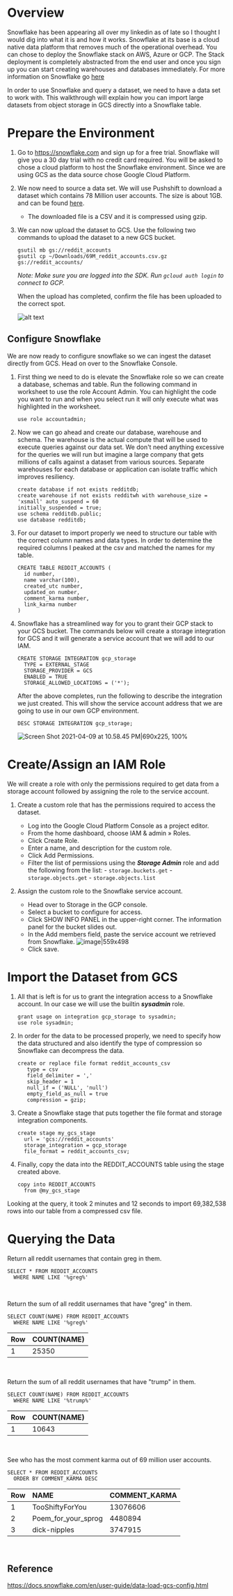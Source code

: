 # Overview

Snowflake has been appearing all over my linkedin as of late so I thought I would dig into what it is and how it works. Snowflake at its base is a cloud native data platform that removes much of the operational overhead. You can chose to deploy the Snowflake stack on AWS, Azure or GCP. The Stack deployment is completely abstracted from the end user and once you sign up you can start creating warehouses and databases immediately. For more information on Snowflake go [here](https://docs.snowflake.com/en/user-guide-intro.html)


In order to use Snowflake and query a dataset, we need to have a data set to work with. This walkthrough will explain how you can import large datasets from object storage in GCS directly into a Snowflake table.

# Prepare the Environment

1. Go to https://snowflake.com and sign up for a free trial. Snowflake will give you a 30 day trial with no credit card required. You will be asked to chose a cloud platform to host the Snowflake environment. Since we are using GCS as the data source chose Google Cloud Platform.

2. We now need to source a data set. We will use Pushshift to download a dataset which contains 78 Million user accounts. The size is about 1GB. and can be found [here](https://files.pushshift.io/reddit/69M_reddit_accounts.csv.gz).

    - The downloaded file is a CSV and it is compressed using gzip.

3. We can now upload the dataset to GCS. Use the following two commands to upload the dataset to a new GCS bucket. 

       gsutil mb gs://reddit_accounts
       gsutil cp ~/Downloads/69M_reddit_accounts.csv.gz gs://reddit_accounts/

      *Note: Make sure you are logged into the SDK. Run ```gcloud auth login``` to connect to GCP.*

      When the upload has completed, confirm the file has been uploaded to the correct spot.
      
      ![alt text](https://community.phronesis.cloud/uploads/default/original/1X/9235e443027b68309b0bc84bc00f1e81fd11b800.png)

## Configure Snowflake

We are now ready to configure snowflake so we can ingest the dataset directly from GCS. Head on over to the Snowflake Console.

1. First thing we need to do is elevate the Snowflake role so we can create a database, schemas and table. Run the following command in worksheet to use the role Account Admin. You can highlight the code you want to run and when you select run it will only execute what was highlighted in the worksheet.
   ```
   use role accountadmin;
   ```

2. Now we can go ahead and create our database, warehouse and schema. The warehouse is the actual compute that will be used to execute queries against our data set. We don't need anything excessive for the queries we will run but imagine a large company that gets millions of calls against a dataset from various sources. Separate warehouses for each database or application can isolate traffic which improves resiliency.
   ```
   create database if not exists redditdb;
   create warehouse if not exists redditwh with warehouse_size = 'xsmall' auto_suspend = 60 
   initially_suspended = true;
   use schema redditdb.public;
   use database redditdb;
   ```

3. For our dataset to import properly we need to structure our table with the correct column names and data types. In order to determine the required columns I peaked at the csv and matched the names for my table.
    ```
    CREATE TABLE REDDIT_ACCOUNTS (
      id number,
      name varchar(100),
      created_utc number,
      updated_on number,
      comment_karma number,
      link_karma number
   )
   ```

4. Snowflake has a streamlined way for you to grant their GCP stack to your GCS bucket. The commands below will create a storage integration for GCS and it will generate a service account that we will add to our IAM.
    ```
   CREATE STORAGE INTEGRATION gcp_storage
      TYPE = EXTERNAL_STAGE
      STORAGE_PROVIDER = GCS
      ENABLED = TRUE
      STORAGE_ALLOWED_LOCATIONS = ('*');
   ```
    After the above completes, run the following to describe the integration we just created. This will 
    show the service account address that we are going to use in our own GCP environment.
    ```
   DESC STORAGE INTEGRATION gcp_storage;
   ```
   ![Screen Shot 2021-04-09 at 10.58.45 PM|690x225, 100%](upload://4qnLiLmJwYTGDQg9IpDUvq3lTxX.png) 

# Create/Assign an IAM Role

We will create a role with only the permissions required to get data from a storage account followed by assigning the role to the service account. 

1. Create a custom role that has the permissions required to access the dataset.

   - Log into the Google Cloud Platform Console as a project editor.
   - From the home dashboard, choose IAM & admin » Roles.
   - Click Create Role.
   - Enter a name, and description for the custom role.
   - Click Add Permissions.
   - Filter the list of permissions using the ***Storage Admin*** role and add the following from the list:
         - `storage.buckets.get`
         - `storage.objects.get`
         - `storage.objects.list`

2. Assign the custom role to the Snowflake service account.

   - Head over to Storage in the GCP console.
   - Select a bucket to configure for access.
   - Click SHOW INFO PANEL in the upper-right corner. The information panel for the bucket slides out.
   - In the Add members field, paste the service account we retrieved from Snowflake.
     ![image|559x498](upload://uMhlvfmb53nu48H9dcdAGbMvzXI.png) 
   - Click save.

# Import the Dataset from GCS

1. All that is left is for us to grant the integration access to a Snowflake account. In our case we will use the builtin ***sysadmin*** role.
   ```
   grant usage on integration gcp_storage to sysadmin;
   use role sysadmin;
   ```

2. In order for the data to be processed properly, we need to specify how the data structured and also identify the type of compression so Snowflake can decompress the data.
   ```
   create or replace file format reddit_accounts_csv
      type = csv
      field_delimiter = ','
      skip_header = 1
      null_if = ('NULL', 'null')
      empty_field_as_null = true
      compression = gzip;
   ```

3. Create a Snowflake stage that puts together the file format and storage integration components.
   ```
   create stage my_gcs_stage
     url = 'gcs://reddit_accounts'
     storage_integration = gcp_storage
     file_format = reddit_accounts_csv;   
   ```

4. Finally, copy the data into the REDDIT_ACCOUNTS table using the stage created above.
   ```
   copy into REDDIT_ACCOUNTS
     from @my_gcs_stage
   ```
Looking at the query, it took 2 minutes and 12 seconds to import 69,382,538 rows into our table from a compressed csv file.

# Querying the Data
Return all reddit usernames that contain greg in them.
```
SELECT * FROM REDDIT_ACCOUNTS
  WHERE NAME LIKE '%greg%'
```
<br/>

Return the sum of all reddit usernames that have "greg" in them.
```
SELECT COUNT(NAME) FROM REDDIT_ACCOUNTS
  WHERE NAME LIKE '%greg%'
```
| Row     | COUNT(NAME)    |
| :------------- | :---------- |
|  1 | 25350   |
<br/>

Return the sum of all reddit usernames that have "trump" in them.
```
SELECT COUNT(NAME) FROM REDDIT_ACCOUNTS
  WHERE NAME LIKE '%trump%'
```
| Row     | COUNT(NAME)    |
| :------------- | :---------- |
|  1 | 10643   |
<br/>

See who has the most comment karma out of 69 million user accounts. 
```
SELECT * FROM REDDIT_ACCOUNTS
  ORDER BY COMMENT_KARMA DESC
```

| Row     | NAME    | COMMENT_KARMA     |
| :------------- | :---------- | :-----------|
|  1 | TooShiftyForYou   | 13076606   |
| 2   | Poem_for_your_sprog | 4480894 |
| 3   | dick-nipples | 3747915 |
<br/>

## Reference
https://docs.snowflake.com/en/user-guide/data-load-gcs-config.html
